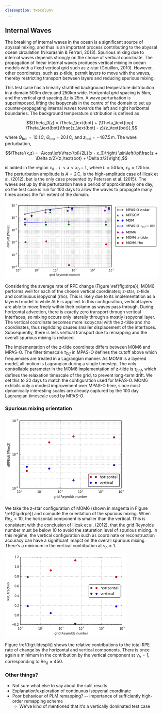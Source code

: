 ```yaml
---
classoption: twocolumn
...
```


## Internal Waves

The breaking of internal waves in the ocean is a significant source of abyssal mixing, and thus is an important process contributing to the abyssal ocean circulation (Nikurashin & Ferrari, 2013). Spurious mixing due to internal waves depends strongly on the choice of vertical coordinate. The propagation of linear internal waves produces vertical mixing in ocean models with a fixed vertical grid such as z-star (Gouillon, 2010). However, other coordinates, such as z-tilde, permit layers to move with the waves, thereby restricting transport between layers and reducing spurious mixing.

This test case has a linearly stratified background temperature distribution in a domain 500m deep and 250km wide. Horizontal grid spacing is 5km, and the vertical grid spacing $\Delta z$ is 25m. A wave perturbation is superimposed, lifting the isopycnals in the centre of the domain to set up counter-propagating internal waves towards the left and right horizontal boundaries. The background temperature distribution is defined as

$$\Theta_0(z) = \Theta_\text{bot} + (\Theta_\text{top} - \Theta_\text{bot})\frac{z_\text{bot} - z}{z_\text{bot}},$$

where $\Theta_\text{bot} = 10.1\,\mathrm{C}$, $\Theta_\text{top} = 20.1\,\mathrm{C}$, and $z_\text{bot} = -487.5\,\mathrm{m}$. The wave perturbation,

$$\Theta'(x,z) = -A\cos\left(\frac{\pi}{2L}(x - x_0)\right) \sin\left(\pi\frac{z + \Delta z/2}{z_\text{bot} + \Delta z/2}\right),$$

is added in the region $x_0 - L < x < x_0 + L$, where $L = 50\,\mathrm{km}$, $x_0 = 125\,\mathrm{km}$. The perturbation amplitude is $A = 2\,\mathrm{C}$, is the high-amplitude case of Ilicak et al. (2012), but is the only case presented by Petersen et al. (2015). The waves set up by this perturbation have a period of approximately one day, so the test case is run for 100 days to allow the waves to propagate many times across the full extent of the domain.

![\label{fig:drpe} *Averaged RPE rate of change*](plots/internal_waves_drpe.png)

Considering the average rate of RPE change (Figure \ref{fig:drpe}), MOM6 performs well for each of the chosen vertical coordinates; z-star, z-tilde and continuous isopycnal (rho). This is likely due to its implementation as a layered model to while ALE is applied. In this configuration, vertical layers are able to move freely within their column as waves pass through. During horizontal advection, there is exactly zero transport through vertical interfaces, so mixing occurs only laterally through a mostly isopycnal layer. The vertical coordinate becomes more isopycnal with the z-tilde and rho coordinates, thus regridding causes smaller displacement of the interfaces. Subsequently, there is less vertical transport due to remapping and the overall spurious mixing is reduced.

The implementation of the z-tilde coordinate differs between MOM6 and MPAS-O. The filter timescale $\tau_{Dlf}$ in MPAS-O defines the cutoff above which frequencies are treated in a Lagrangian manner. As MOM6 is a layered model, all motion is Lagrangian during a single timestep. The only controllable parameter in the MOM6 implementation of z-tilde is $\tau_{hhf}$, which defines the relaxation timescale of the grid, to prevent long-term drift. We set this to 30 days to match the configuration used for MPAS-O. MOM6 exhibits only a modest improvement over MPAS-O here, since most dynamically interesting scales are already captured by the 100 day Lagrangian timescale used by MPAS-O.

### Spurious mixing orientation

![\label{fig:drpesplit} *Spurious mixing orientation in MOM6, displayed as the averaged RPE rate of change for the horizontal and vertical components*](plots/internal_waves_drpe_split.png)

We take the z-star configuration of MOM6 (shown in magenta in Figure \ref{fig:drpe}) and compute the orientation of the spurious mixing. When $\mathrm{Re}_\Delta < 10$, the horizontal component is smaller than the vertical. This is consistent with the conclusion of Ilicak et al. (2012), that the grid Reynolds number must be below 10 to avoid the saturation level of spurious mixing. In this regime, the vertical configuration such as coordinate or reconstruction accuracy can have a significant imapct on the overall spurious mixing. There's a minimum in the vertical contribution at $\nu_h = 1$.

![\label{fig:tildesplit} *Relative contributions to spurious mixing for the z-tilde vertical coordinate by orientation. Each component is the fraction of the averaged total RPE rate of change shown in Figure \ref{fig:drpe}*](plots/internal_waves_tilde_split.png)

Figure \ref{fig:tildesplit} shows the relative contributions to the total RPE rate of change by the horizontal and vertical components. There is once again a minimum in the contribution by the vertical component at $\nu_h = 1$, corresponding to $\mathrm{Re}_\Delta \approx 450$.

### Other things?
- Not sure what else to say about the split results
- Explanation/exploration of continuous isopycnal coordinate
- Poor behaviour of PLM remapping? -- importance of sufficiently high-order remapping scheme
    - We've kind of mentioned that it's a vertically dominated test case
